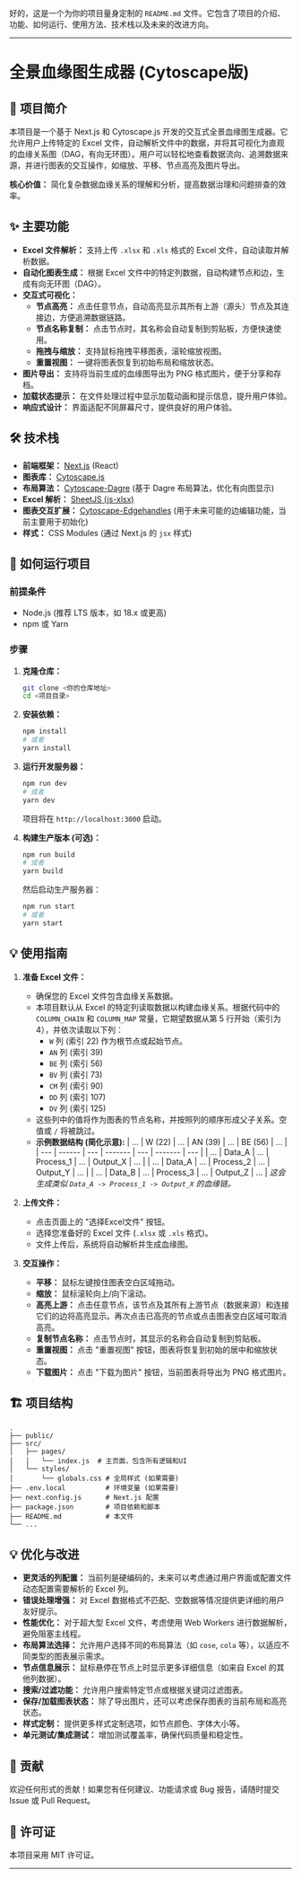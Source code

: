 好的，这是一个为你的项目量身定制的 `README.md` 文件。它包含了项目的介绍、功能、如何运行、使用方法、技术栈以及未来的改进方向。

---

# 全景血缘图生成器 (Cytoscape版)

## 🚀 项目简介

本项目是一个基于 Next.js 和 Cytoscape.js 开发的交互式全景血缘图生成器。它允许用户上传特定的 Excel 文件，自动解析文件中的数据，并将其可视化为直观的血缘关系图（DAG，有向无环图）。用户可以轻松地查看数据流向、追溯数据来源，并进行图表的交互操作，如缩放、平移、节点高亮及图片导出。

**核心价值：** 简化复杂数据血缘关系的理解和分析，提高数据治理和问题排查的效率。

## ✨ 主要功能

*   **Excel 文件解析：** 支持上传 `.xlsx` 和 `.xls` 格式的 Excel 文件，自动读取并解析数据。
*   **自动化图表生成：** 根据 Excel 文件中的特定列数据，自动构建节点和边，生成有向无环图（DAG）。
*   **交互式可视化：**
    *   **节点高亮：** 点击任意节点，自动高亮显示其所有上游（源头）节点及其连接边，方便追溯数据链路。
    *   **节点名称复制：** 点击节点时，其名称会自动复制到剪贴板，方便快速使用。
    *   **拖拽与缩放：** 支持鼠标拖拽平移图表，滚轮缩放视图。
    *   **重置视图：** 一键将图表恢复到初始布局和缩放状态。
*   **图片导出：** 支持将当前生成的血缘图导出为 PNG 格式图片，便于分享和存档。
*   **加载状态提示：** 在文件处理过程中显示加载动画和提示信息，提升用户体验。
*   **响应式设计：** 界面适配不同屏幕尺寸，提供良好的用户体验。

## 🛠️ 技术栈

*   **前端框架：** [Next.js](https://nextjs.org/) (React)
*   **图表库：** [Cytoscape.js](https://cytoscape.org/)
*   **布局算法：** [Cytoscape-Dagre](https://github.com/cytoscape/cytoscape.js-dagre) (基于 Dagre 布局算法，优化有向图显示)
*   **Excel 解析：** [SheetJS (js-xlsx)](https://sheetjs.com/)
*   **图表交互扩展：** [Cytoscape-Edgehandles](https://github.com/cytoscape/cytoscape.js-edgehandles) (用于未来可能的边编辑功能，当前主要用于初始化)
*   **样式：** CSS Modules (通过 Next.js 的 `jsx` 样式)

## 🚀 如何运行项目

### 前提条件

*   Node.js (推荐 LTS 版本，如 18.x 或更高)
*   npm 或 Yarn

### 步骤

1.  **克隆仓库：**
    ```bash
    git clone <你的仓库地址>
    cd <项目目录>
    ```
2.  **安装依赖：**
    ```bash
    npm install
    # 或者
    yarn install
    ```
3.  **运行开发服务器：**
    ```bash
    npm run dev
    # 或者
    yarn dev
    ```
    项目将在 `http://localhost:3000` 启动。

4.  **构建生产版本 (可选)：**
    ```bash
    npm run build
    # 或者
    yarn build
    ```
    然后启动生产服务器：
    ```bash
    npm run start
    # 或者
    yarn start
    ```

## 💡 使用指南

1.  **准备 Excel 文件：**
    *   确保您的 Excel 文件包含血缘关系数据。
    *   本项目默认从 Excel 的特定列读取数据以构建血缘关系。根据代码中的 `COLUMN_CHAIN` 和 `COLUMN_MAP` 常量，它期望数据从第 5 行开始（索引为 4），并依次读取以下列：
        *   `W` 列 (索引 22) 作为根节点或起始节点。
        *   `AN` 列 (索引 39)
        *   `BE` 列 (索引 56)
        *   `BV` 列 (索引 73)
        *   `CM` 列 (索引 90)
        *   `DD` 列 (索引 107)
        *   `DV` 列 (索引 125)
    *   这些列中的值将作为图表的节点名称，并按照列的顺序形成父子关系。空值或 `/` 将被跳过。
    *   **示例数据结构 (简化示意):**
        | ... | W (22) | ... | AN (39) | ... | BE (56) | ... |
        | --- | ------ | --- | ------- | --- | ------- | --- |
        | ... | Data_A | ... | Process_1 | ... | Output_X | ... |
        | ... | Data_A | ... | Process_2 | ... | Output_Y | ... |
        | ... | Data_B | ... | Process_3 | ... | Output_Z | ... |
        *这会生成类似 `Data_A -> Process_1 -> Output_X` 的血缘链。*

2.  **上传文件：**
    *   点击页面上的 "选择Excel文件" 按钮。
    *   选择您准备好的 Excel 文件 (`.xlsx` 或 `.xls` 格式)。
    *   文件上传后，系统将自动解析并生成血缘图。

3.  **交互操作：**
    *   **平移：** 鼠标左键按住图表空白区域拖动。
    *   **缩放：** 鼠标滚轮向上/向下滚动。
    *   **高亮上游：** 点击任意节点，该节点及其所有上游节点（数据来源）和连接它们的边将高亮显示。再次点击已高亮的节点或点击图表空白区域可取消高亮。
    *   **复制节点名称：** 点击节点时，其显示的名称会自动复制到剪贴板。
    *   **重置视图：** 点击 "重置视图" 按钮，图表将恢复到初始的居中和缩放状态。
    *   **下载图片：** 点击 "下载为图片" 按钮，当前图表将导出为 PNG 格式图片。

## 🏗️ 项目结构

```
.
├── public/
├── src/
│   ├── pages/
│   │   └── index.js  # 主页面，包含所有逻辑和UI
│   └── styles/
│       └── globals.css # 全局样式 (如果需要)
├── .env.local          # 环境变量 (如果需要)
├── next.config.js      # Next.js 配置
├── package.json        # 项目依赖和脚本
├── README.md           # 本文件
└── ...
```

## 💡 优化与改进

*   **更灵活的列配置：** 当前列是硬编码的，未来可以考虑通过用户界面或配置文件动态配置需要解析的 Excel 列。
*   **错误处理增强：** 对 Excel 数据格式不匹配、空数据等情况提供更详细的用户友好提示。
*   **性能优化：** 对于超大型 Excel 文件，考虑使用 Web Workers 进行数据解析，避免阻塞主线程。
*   **布局算法选择：** 允许用户选择不同的布局算法（如 `cose`, `cola` 等），以适应不同类型的图表展示需求。
*   **节点信息展示：** 鼠标悬停在节点上时显示更多详细信息（如来自 Excel 的其他列数据）。
*   **搜索/过滤功能：** 允许用户搜索特定节点或根据关键词过滤图表。
*   **保存/加载图表状态：** 除了导出图片，还可以考虑保存图表的当前布局和高亮状态。
*   **样式定制：** 提供更多样式定制选项，如节点颜色、字体大小等。
*   **单元测试/集成测试：** 增加测试覆盖率，确保代码质量和稳定性。

## 🤝 贡献

欢迎任何形式的贡献！如果您有任何建议、功能请求或 Bug 报告，请随时提交 Issue 或 Pull Request。

## 📄 许可证

本项目采用 MIT 许可证。

---